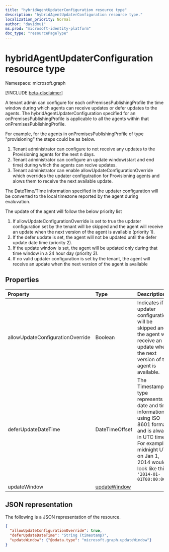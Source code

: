 ```yaml
---
title: "hybridAgentUpdaterConfiguration resource type"
description: "hybridAgentUpdaterConfiguration resource type."
localization_priority: Normal
author: "davidmu1"
ms.prod: "microsoft-identity-platform"
doc_type: "resourcePageType"
---
```


# hybridAgentUpdaterConfiguration resource type

Namespace: microsoft.graph

[!INCLUDE [beta-disclaimer](../../includes/beta-disclaimer.md)]

A tenant admin can configure for each onPremisesPublishingProfile the time window during which agents can receive updates or defer updates to the agents. The hybridAgentUpdaterConfiguration specified for an onPremisesPublishingProfile is applicable to all the agents within that onPremisesPublishingProfile.

For example, for the agents in onPremisesPublishingProfile of type "provisioning" the steps could be as below.

1) Tenant administrator can configure to not receive any updates to the Provisioning agents for the next n days.
2) Tenant administrator can configure an update window(start and end time) during which the agents can recive updates.
3) Tenant administrator can enable allowUpdateConfigurationOverride which overrides the updater configutration for Provisioning agents and alows them to receive the next available update.

The DateTime/Time information specified in the updater configuration will be converted to the local timezone reported by the agent during evaluvation.

The update of the agent will follow the below priority list

1) If allowUpdateConfigurationOverride is set to true the updater configuration set by the tenant will be skipped and the agent will receive an update when the next version of the agent is available (priority 1).
2) If the defer update is set, the agent will not be updated until the defer update date time (priority 2).
3) If the update window is set, the agent will be updated only during that time window in a 24 hour day (priority 3).
4) If no valid updater configuration is set by the tenant, the agent will receive an update when the next version of the agent is available

## Properties

| Property     | Type        | Description |
|:-------------|:------------|:------------|
|allowUpdateConfigurationOverride|Boolean|Indicates if updater configuration will be skipped and the agent will receive an update when the next version of the agent is available.|
|deferUpdateDateTime|DateTimeOffset|The Timestamp type represents date and time information using ISO 8601 format and is always in UTC time. For example, midnight UTC on Jan 1, 2014 would look like this: `'2014-01-01T00:00:00Z'`|
|updateWindow|[updateWindow](updatewindow.md)||

## JSON representation

The following is a JSON representation of the resource.

<!-- {
  "blockType": "resource",
  "optionalProperties": [

  ],
  "@odata.type": "microsoft.graph.hybridAgentUpdaterConfiguration",
  "baseType": null
}-->

```json
{
  "allowUpdateConfigurationOverride": true,
  "deferUpdateDateTime": "String (timestamp)",
  "updateWindow": {"@odata.type": "microsoft.graph.updateWindow"}
}
```

<!-- uuid: 16cd6b66-4b1a-43a1-adaf-3a886856ed98
2019-02-04 14:57:30 UTC -->
<!-- {
  "type": "#page.annotation",
  "description": "hybridAgentUpdaterConfiguration resource",
  "keywords": "",
  "section": "documentation",
  "tocPath": ""
}-->
